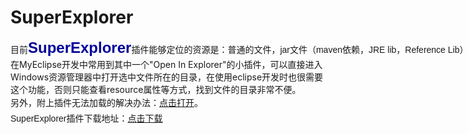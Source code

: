 # SuperExplorer
<div>
	<span style="white-space:pre"></span>
	<p style="margin-top:0px; margin-bottom:0px; padding-top:0px; padding-bottom:0px; font-size:14px">
		<span style="white-space:pre"><span style="font-family:Helvetica,Tahoma,Arial,sans-serif; line-height:25.1875px"><span style="font-size:14px">目前</span><span style="font-size:24px; color:#000099"><strong>SuperExplorer</strong></span><span style="font-size:14px">插件能够定位的资源是：</span></span><span style="font-family:Helvetica,Tahoma,Arial,sans-serif; font-size:14px; line-height:25.1875px">普通的文件，jar文件（maven依赖，JRE lib，Reference Lib）及其里面的文件，tomcat里部署的项目路径，在eclipse编辑器中已经打开的文件。</span></span>
	</p>
	<p style="margin-top:0px; margin-bottom:0px; padding-top:0px; padding-bottom:0px; font-size:14px">
		<span style="white-space:pre"></span><span style="white-space:pre"></span>在MyEclipse开发中常用到其中一个&quot;Open In Explorer&quot;的小插件，可以直接进入Windows资源管理器中打开选中文件所在的目录，在使用eclipse开发时也很需要这个功能，否则只能查看resource属性等方式，找到文件的目录非常不便。</span>
	</p>
</div>
<div>
	<span style="font-family:Helvetica,Tahoma,Arial,sans-serif; font-size:14px; line-height:25.1875px"><span style="white-space:pre"></span>另外，附上插件无法加载的解决办法：<a target="_blank" href="http://liyixing1.iteye.com/blog/1584917">点击打开</a>。</span>
</div>
<div>
	<span style="font-family:Helvetica,Tahoma,Arial,sans-serif; font-size:14px; line-height:25.1875px"><span style="white-space:pre"></span>SuperExplorer插件下载地址：<a target="_blank" href="">点击下载</a></span>
</div>
